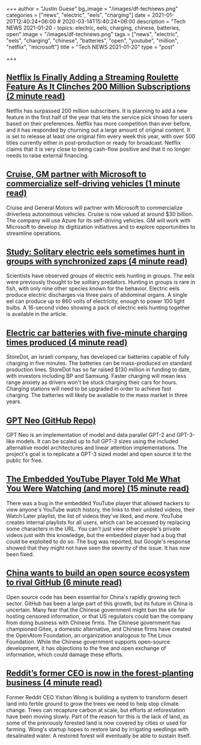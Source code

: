 +++
author = "Justin Guese"
bg_image = "/images/df-technews.png"
categories = ["news", "electric", "eels", "charging"]
date = 2021-01-20T12:40:24+06:00 # 2020-03-14T15:40:24+06:00
description = "Tech NEWS 2021-01-20 - topics: electric, eels, charging, chinese, batteries, open"
image = "/images/df-technews.png"
tags = ["news", "electric", "eels", "charging", "chinese", "batteries", "open", "youtube", "million", "netflix", "microsoft"]
title = "Tech NEWS 2021-01-20"
type = "post"

+++

## [Netflix Is Finally Adding a Streaming Roulette Feature As It Clinches 200 Million Subscriptions (2 minute read)](https://gizmodo.com/netflix-is-finally-adding-a-streaming-roulette-feature-1846089000/1/010001771f7c9c39-a9fd6981-9e88-4bba-b4fb-5360965d9944-000000/7-zo_NO2Sb8WWqg31zIT4M6L7haoec3O9zYuQJh-_xQ=176)

Netflix has surpassed 200 million subscribers. It is planning to add a new feature in the first half of the year that lets the service pick shows for users based on their preferences. Netflix has more competition than ever before, and it has responded by churning out a large amount of original content. It is set to release at least one original film every week this year, with over 500 titles currently either in post-production or ready for broadcast. Netflix claims that it is very close to being cash-flow positive and that it no longer needs to raise external financing.

## [Cruise, GM partner with Microsoft to commercialize self-driving vehicles (1 minute read)](https://www.reuters.com/article/us-gm-microsoft-autonomous/cruise-gm-partner-with-microsoft-to-commercialize-self-driving-vehicles-idUSKBN29O1MO/1/010001771f7c9c39-a9fd6981-9e88-4bba-b4fb-5360965d9944-000000/2FzpwPnEWw4APqvWHAdZE5TTscs1sG47U9khciGkZUU=176)

Cruise and General Motors will partner with Microsoft to commercialize driverless autonomous vehicles. Cruise is now valued at around $30 billion. The company will use Azure for its self-driving vehicles. GM will work with Microsoft to develop its digitization initiatives and to explore opportunities to streamline operations.

## [Study: Solitary electric eels sometimes hunt in groups with synchronized zaps (4 minute read)](https://arstechnica.com/science/2021/01/study-solitary-electric-eels-sometimes-hunt-in-groups-with-synchronized-zaps//1/010001771f7c9c39-a9fd6981-9e88-4bba-b4fb-5360965d9944-000000/uNjBMvBBeIXF-Iw3r86Xi-dq-QzA_t27_MfUqZysEJc=176)

Scientists have observed groups of electric eels hunting in groups. The eels were previously thought to be solitary predators. Hunting in groups is rare in fish, with only nine other species known for the behavior. Electric eels produce electric discharges via three pairs of abdominal organs. A single eel can produce up to 860 volts of electricity, enough to power 100 light bulbs. A 16-second video showing a pack of electric eels hunting together is available in the article.

## [Electric car batteries with five-minute charging times produced (4 minute read)](https://www.theguardian.com/environment/2021/jan/19/electric-car-batteries-race-ahead-with-five-minute-charging-times/1/010001771f7c9c39-a9fd6981-9e88-4bba-b4fb-5360965d9944-000000/m5xdIZoz0jibe8y2aDYtlSTPpvSOUmSgHOmh-xCNfVc=176)

StoreDot, an Israeli company, has developed car batteries capable of fully charging in five minutes. The batteries can be mass-produced on standard production lines. StoreDot has so far raised $130 million in funding to date, with investors including BP and Samsung. Faster charging will mean less range anxiety as drivers won't be stuck charging their cars for hours. Charging stations will need to be upgraded in order to achieve fast charging. The batteries will likely be available to the mass market in three years.

## [GPT Neo (GitHub Repo)](https://github.com/EleutherAI/gpt-neo/1/010001771f7c9c39-a9fd6981-9e88-4bba-b4fb-5360965d9944-000000/K9dpz7QdNKWJ6z3GnUbOpQkhmWz2DluStijA8WqIdeo=176)

GPT Neo is an implementation of model and data parallel GPT-2 and GPT-3-like models. It can be scaled up to full GPT-3 sizes using the included alternative model architectures and linear attention implementations. The project's goal is to replicate a GPT-3 sized model and open source it to the public for free.

## [The Embedded YouTube Player Told Me What You Were Watching (and more) (15 minute read)](https://bugs.xdavidhu.me/google/2021/01/18/the-embedded-youtube-player-told-me-what-you-were-watching-and-more//1/010001771f7c9c39-a9fd6981-9e88-4bba-b4fb-5360965d9944-000000/q7dPzeeOCiUw5F1gEFF_iIwOttlePH-QBVu7MLd4mCY=176)

There was a bug in the embedded YouTube player that allowed hackers to view anyone's YouTube watch history, the links to their unlisted videos, their Watch Later playlist, the list of videos they've liked, and more. YouTube creates internal playlists for all users, which can be accessed by replacing some characters in the URL. You can't just view other people's private videos just with this knowledge, but the embedded player had a bug that could be exploited to do so. The bug was reported, but Google's response showed that they might not have seen the severity of the issue. It has now been fixed.

## [China wants to build an open source ecosystem to rival GitHub (6 minute read)](https://restofworld.org/2021/china-gitee-to-rival-github//1/010001771f7c9c39-a9fd6981-9e88-4bba-b4fb-5360965d9944-000000/R9BBdkKxzphoqd4IuMkIa0fOCCHOo4cp0wjtTA5ST7Y=176)

Open source code has been essential for China's rapidly growing tech sector. GitHub has been a large part of this growth, but its future in China is uncertain. Many fear that the Chinese government might ban the site for hosting censored information, or that US regulators could ban the company from doing business with Chinese firms. The Chinese government has championed Gitee, a domestic alternative, and Chinese firms have created the OpenAtom Foundation, an organization analogous to The Linux Foundation. While the Chinese government supports open-source development, it has objections to the free and open exchange of information, which could damage these efforts.

## [Reddit’s former CEO is now in the forest-planting business (4 minute read)](https://www.fastcompany.com/90593687/reddits-former-ceo-is-now-in-the-forest-planting-business/1/010001771f7c9c39-a9fd6981-9e88-4bba-b4fb-5360965d9944-000000/sX5ClrjjBVf5ndUz3SeiagwCwoQh5SyVLLXki5FGJ1w=176)

Former Reddit CEO Yishan Wong is building a system to transform desert land into fertile ground to grow the trees we need to help stop climate change. Trees can recapture carbon at scale, but efforts at reforestation have been moving slowly. Part of the reason for this is the lack of land, as some of the previously forested land is now covered by cities or used for farming. Wong's startup hopes to restore land by irrigating seedlings with desalinated water. A restored forest will eventually be able to sustain itself.

